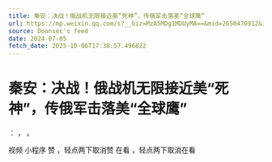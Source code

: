 ```yaml
---
title: 秦安：决战！俄战机无限接近美“死神”，传俄军击落美“全球鹰”
url: https://mp.weixin.qq.com/s?__biz=MzA5MDg1MDUyMA==&mid=2650470912&idx=1&sn=27931f79e12935dc257c26106b060259
source: Doonsec's feed
date: 2024-07-05
fetch_date: 2025-10-06T17:38:57.496822
---
```


# 秦安：决战！俄战机无限接近美“死神”，传俄军击落美“全球鹰”

：
，
。

视频
小程序
赞
，轻点两下取消赞
在看
，轻点两下取消在看